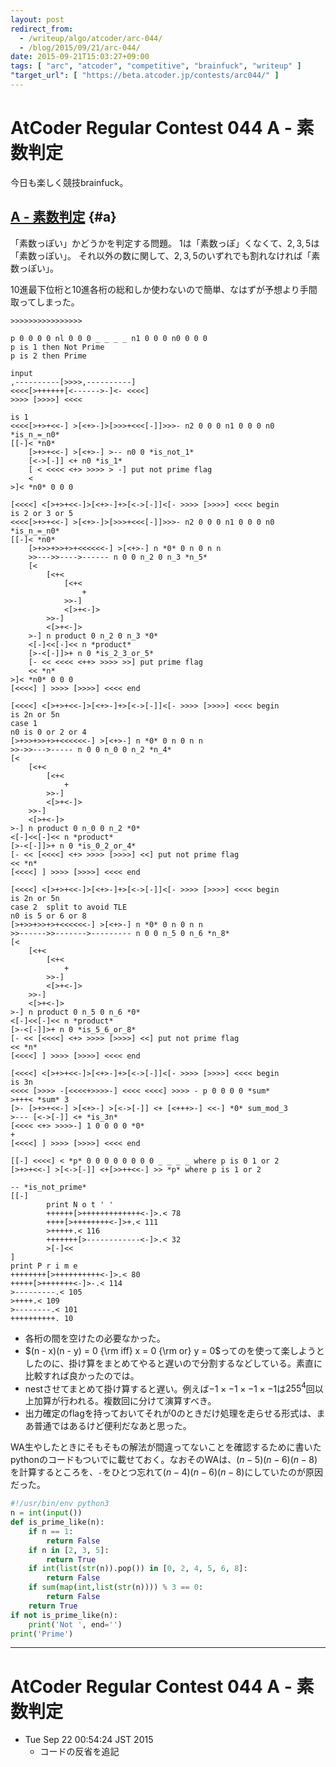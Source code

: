 ```yaml
---
layout: post
redirect_from:
  - /writeup/algo/atcoder/arc-044/
  - /blog/2015/09/21/arc-044/
date: 2015-09-21T15:03:27+09:00
tags: [ "arc", "atcoder", "competitive", "brainfuck", "writeup" ]
"target_url": [ "https://beta.atcoder.jp/contests/arc044/" ]
---
```


# AtCoder Regular Contest 044 A - 素数判定

今日も楽しく競技brainfuck。

<!-- more -->

## [A - 素数判定](https://beta.atcoder.jp/contests/arc044/tasks/arc044_a) {#a}

「素数っぽい」かどうかを判定する問題。
$1$は「素数っぽ」くなくて、$2, 3, 5$は「素数っぽい」。
それ以外の数に関して、$2, 3, 5$のいずれでも割れなければ「素数っぽい」。


10進最下位桁と10進各桁の総和しか使わないので簡単、なはずが予想より手間取ってしまった。

``` brainfuck
>>>>>>>>>>>>>>>>

p 0 0 0 0 nl 0 0 0 _ _ _ _ n1 0 0 0 n0 0 0 0
p is 1 then Not Prime
p is 2 then Prime

input
,----------[>>>>,----------]
<<<<[>++++++[<------>-]<- <<<<]
>>>> [>>>>] <<<<

is 1
<<<<[>+>+<<-] >[<+>-]>[>>>+<<<[-]]>>>- n2 0 0 0 n1 0 0 0 n0 *is_n_=_n0*
[[-]< *n0*
    [>+>+<<-] >[<+>-] >-- n0 0 *is_not_1*
    [<->[-]] <+ n0 *is_1*
    [ < <<<< <+> >>>> > -] put not prime flag
    <
>]< *n0* 0 0 0

[<<<<] <[>+>+<<-]>[<+>-]+>[<->[-]]<[- >>>> [>>>>] <<<< begin
is 2 or 3 or 5
<<<<[>+>+<<-] >[<+>-]>[>>>+<<<[-]]>>>- n2 0 0 0 n1 0 0 0 n0 *is_n_=_n0*
[[-]< *n0*
    [>+>>+>>+>+<<<<<<-] >[<+>-] n *0* 0 n 0 n n
    >>--->>---->------ n 0 0 n_2 0 n_3 *n_5*
    [<
        [<+<
            [<+<
                +
            >>-]
            <[>+<-]>
        >>-]
        <[>+<-]>
    >-] n product 0 n_2 0 n_3 *0*
    <[-]<<[-]<< n *product*
    [>-<[-]]>+ n 0 *is_2_3_or_5*
    [- << <<<< <++> >>>> >>] put prime flag
    << *n*
>]< *n0* 0 0 0
[<<<<] ] >>>> [>>>>] <<<< end

[<<<<] <[>+>+<<-]>[<+>-]+>[<->[-]]<[- >>>> [>>>>] <<<< begin
is 2n or 5n
case 1
n0 is 0 or 2 or 4
[>+>>+>>+>+<<<<<<-] >[<+>-] n *0* 0 n 0 n n
>>->>--->----- n 0 0 n_0 0 n_2 *n_4*
[<
    [<+<
        [<+<
            +
        >>-]
        <[>+<-]>
    >>-]
    <[>+<-]>
>-] n product 0 n_0 0 n_2 *0*
<[-]<<[-]<< n *product*
[>-<[-]]>+ n 0 *is_0_2_or_4*
[- << [<<<<] <+> >>>> [>>>>] <<] put not prime flag
<< *n*
[<<<<] ] >>>> [>>>>] <<<< end

[<<<<] <[>+>+<<-]>[<+>-]+>[<->[-]]<[- >>>> [>>>>] <<<< begin
is 2n or 5n
case 2  split to avoid TLE
n0 is 5 or 6 or 8
[>+>>+>>+>+<<<<<<-] >[<+>-] n *0* 0 n 0 n n
>>------>>------->--------- n 0 0 n_5 0 n_6 *n_8*
[<
    [<+<
        [<+<
            +
        >>-]
        <[>+<-]>
    >>-]
    <[>+<-]>
>-] n product 0 n_5 0 n_6 *0*
<[-]<<[-]<< n *product*
[>-<[-]]>+ n 0 *is_5_6_or_8*
[- << [<<<<] <+> >>>> [>>>>] <<] put not prime flag
<< *n*
[<<<<] ] >>>> [>>>>] <<<< end

[<<<<] <[>+>+<<-]>[<+>-]+>[<->[-]]<[- >>>> [>>>>] <<<< begin
is 3n
<<<< [>>>> -[<<<<+>>>>-] <<<< <<<<] >>>> - p 0 0 0 0 *sum*
>+++< *sum* 3
[>- [>+>+<<-] >[<+>-] >[<->[-]] <+ [<+++>-] <<-] *0* sum_mod_3
>--- [<->[-]] <+ *is_3n*
[<<<< <+> >>>>-] 1 0 0 0 0 *0*
+
[<<<<] ] >>>> [>>>>] <<<< end

[[-] <<<<] < *p* 0 0 0 0 0 0 0 0 _ _ _ _ where p is 0 1 or 2
[>+>+<<-] >[<->[-]] <+[>>++<<-] >> *p* where p is 1 or 2

-- *is_not_prime*
[[-]
        print N o t ' '
        ++++++[>+++++++++++++<-]>.< 78
        ++++[>++++++++<-]>+.< 111
        >+++++.< 116
        +++++++[>------------<-]>.< 32
        >[-]<<
]
print P r i m e
++++++++[>++++++++++<-]>.< 80
+++++[>+++++++<-]>-.< 114
>---------.< 105
>++++.< 109
>--------.< 101
++++++++++. 10
```

-   各桁の間を空けたの必要なかった。
-   $(n - x)(n - y) = 0 {\rm iff} x = 0 {\rm or} y = 0$ってのを使って楽しようとしたのに、掛け算をまとめてやると遅いので分割するなどしている。素直に比較すれば良かったのでは。
-   nestさせてまとめて掛け算すると遅い。例えば$-1 \times -1 \times -1 \times -1$は$255^4$回以上加算が行われる。複数回に分けて演算すべき。
-   出力確定のflagを持っておいてそれが$0$のときだけ処理を走らせる形式は、まあ普通ではあるけど便利だなあと思った。


WA生やしたときにそもそもの解法が間違ってないことを確認するために書いたpythonのコードもついでに載せておく。なおそのWAは、$(n-5)(n-6)(n-8)$を計算するところを、`-`をひとつ忘れて$(n-4)(n-6)(n-8)$にしていたのが原因だった。

``` python
#!/usr/bin/env python3
n = int(input())
def is_prime_like(n):
    if n == 1:
        return False
    if n in [2, 3, 5]:
        return True
    if int(list(str(n)).pop()) in [0, 2, 4, 5, 6, 8]:
        return False
    if sum(map(int,list(str(n)))) % 3 == 0:
        return False
    return True
if not is_prime_like(n):
    print('Not ', end='')
print('Prime')
```

---

# AtCoder Regular Contest 044 A - 素数判定

-   Tue Sep 22 00:54:24 JST 2015
    -   コードの反省を追記
